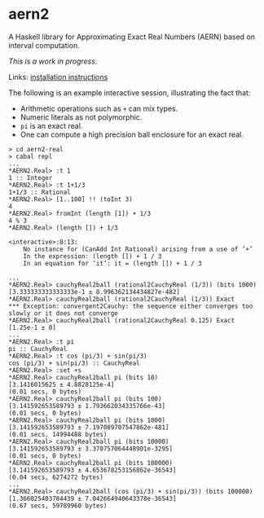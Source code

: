 # aern2
A Haskell library for Approximating Exact Real Numbers (AERN) based on interval computation.

*This is a work in progress.*

Links: [installation instructions](docs/INSTALL.md)

The following is an example interactive session, illustrating
the fact that:
* Arithmetic operations such as `+` can mix types.
* Numeric literals as not polymorphic.
* `pi` is an exact real.
* One can compute a high precision ball enclosure for an exact real.

```
> cd aern2-real
> cabal repl
...
*AERN2.Real> :t 1
1 :: Integer
*AERN2.Real> :t 1+1/3
1+1/3 :: Rational
*AERN2.Real> [1..100] !! (toInt 3)
4
*AERN2.Real> fromInt (length [1]) + 1/3
4 % 3
*AERN2.Real> (length []) + 1/3

<interactive>:8:13:
    No instance for (CanAdd Int Rational) arising from a use of ‘+’
    In the expression: (length []) + 1 / 3
    In an equation for ‘it’: it = (length []) + 1 / 3

...
*AERN2.Real> cauchyReal2ball (rational2CauchyReal (1/3)) (bits 1000)
[3.333333333333333e-1 ± 8.996362134434827e-482]
*AERN2.Real> cauchyReal2ball (rational2CauchyReal (1/3)) Exact
*** Exception: convergent2Cauchy: the sequence either converges too slowly or it does not converge
*AERN2.Real> cauchyReal2ball (rational2CauchyReal 0.125) Exact
[1.25e-1 ± 0]
...
*AERN2.Real> :t pi
pi :: CauchyReal
*AERN2.Real> :t cos (pi/3) + sin(pi/3)
cos (pi/3) + sin(pi/3) :: CauchyReal
*AERN2.Real> :set +s
*AERN2.Real> cauchyReal2ball pi (bits 10)
[3.1416015625 ± 4.8828125e-4]
(0.01 secs, 0 bytes)
*AERN2.Real> cauchyReal2ball pi (bits 100)
[3.141592653589793 ± 1.793662034335766e-43]
(0.01 secs, 0 bytes)
*AERN2.Real> cauchyReal2ball pi (bits 1000)
[3.141592653589793 ± 7.197089707547862e-481]
(0.01 secs, 14994488 bytes)
*AERN2.Real> cauchyReal2ball pi (bits 10000)
[3.141592653589793 ± 3.370757064448901e-3295]
(0.01 secs, 0 bytes)
*AERN2.Real> cauchyReal2ball pi (bits 100000)
[3.141592653589793 ± 4.653678253156862e-36543]
(0.04 secs, 6274272 bytes)
...
*AERN2.Real> cauchyReal2ball (cos (pi/3) + sin(pi/3)) (bits 100000)
[1.366025403784439 ± 7.042664940643378e-36543]
(0.67 secs, 59789960 bytes)
```

